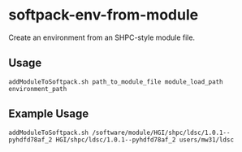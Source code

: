 # softpack-env-from-module
Create an environment from an SHPC-style module file.

## Usage

```
addModuleToSoftpack.sh path_to_module_file module_load_path environment_path
```

## Example Usage

```
addModuleToSoftpack.sh /software/module/HGI/shpc/ldsc/1.0.1--pyhdfd78af_2 HGI/shpc/ldsc/1.0.1--pyhdfd78af_2 users/mw31/ldsc
```
